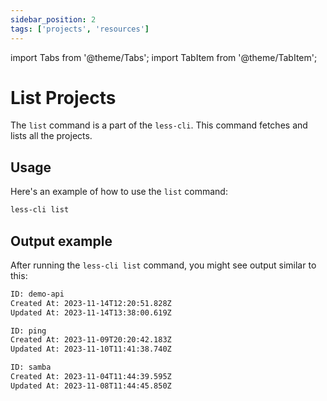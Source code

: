```yaml
---
sidebar_position: 2
tags: ['projects', 'resources']
---
```


import Tabs from '@theme/Tabs';
import TabItem from '@theme/TabItem';

# List Projects

The `list` command is a part of the `less-cli`. This command fetches and lists all the projects.

## Usage

Here's an example of how to use the `list` command:

```bash
less-cli list
```

## Output example

After running the `less-cli list` command, you might see output similar to this:

```bash
ID: demo-api
Created At: 2023-11-14T12:20:51.828Z
Updated At: 2023-11-14T13:38:00.619Z

ID: ping
Created At: 2023-11-09T20:20:42.183Z
Updated At: 2023-11-10T11:41:38.740Z

ID: samba
Created At: 2023-11-04T11:44:39.595Z
Updated At: 2023-11-08T11:44:45.850Z
```
